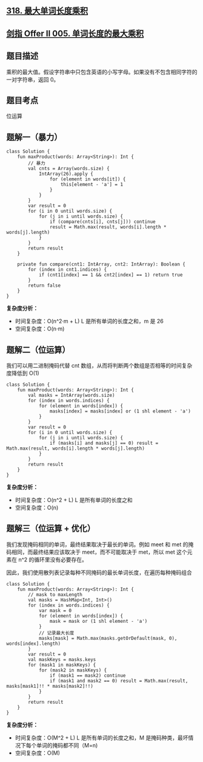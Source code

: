 ## [318. 最大单词长度乘积](https://leetcode.cn/problems/maximum-product-of-word-lengths/description/)
## [剑指 Offer II 005. 单词长度的最大乘积](https://leetcode.cn/problems/aseY1I/?favorite=e8X3pBZi)

## 题目描述

乘积的最大值。假设字符串中只包含英语的小写字母。如果没有不包含相同字符的一对字符串，返回 0。

## 题目考点

位运算

## 题解一（暴力）
 
```
class Solution {
    fun maxProduct(words: Array<String>): Int {
        // 暴力
        val cnts = Array(words.size) {
            IntArray(26).apply {
                for (element in words[it]) {
                    this[element - 'a'] = 1
                }
            }
        }
        var result = 0
        for (i in 0 until words.size) {
            for (j in i until words.size) {
                if (compare(cnts[i], cnts[j])) continue
                result = Math.max(result, words[i].length * words[j].length)
            }
        }
        return result
    }

    private fun compare(cnt1: IntArray, cnt2: IntArray): Boolean {
        for (index in cnt1.indices) {
            if (cnt1[index] == 1 && cnt2[index] == 1) return true
        }
        return false
    }
}
```

**复杂度分析：**

- 时间复杂度：O(n^2·m + L) L 是所有单词的长度之和，m 是 26
- 空间复杂度：O(n·m) 

## 题解二（位运算）

我们可以用二进制掩码代替 cnt 数组，从而将判断两个数组是否相等的时间复杂度降低到 O(1)

```
class Solution {
    fun maxProduct(words: Array<String>): Int {
        val masks = IntArray(words.size)
        for (index in words.indices) {
            for (element in words[index]) {
                masks[index] = masks[index] or (1 shl element - 'a')
            }
        }
        var result = 0
        for (i in 0 until words.size) {
            for (j in i until words.size) {
                if (masks[i] and masks[j] == 0) result = Math.max(result, words[i].length * words[j].length)
            }
        }
        return result
    }
}
```

**复杂度分析：**

- 时间复杂度：O(n^2 + L) L 是所有单词的长度之和
- 空间复杂度：O(n) 

## 题解三（位运算 + 优化）

我们发现掩码相同的单词，最终结果取决于最长的单词。例如 meet 和 met 的掩码相同，而最终结果应该取决于 meet，而不可能取决于 met，所以 met 这个元素在 n^2 的循环里没有必要存在。

因此，我们使用散列表记录每种不同掩码的最长单词长度，在遍历每种掩码组合

```
class Solution {
    fun maxProduct(words: Array<String>): Int {
        // mask to maxLength
        val masks = HashMap<Int, Int>()
        for (index in words.indices) {
            var mask = 0
            for (element in words[index]) {
                mask = mask or (1 shl element - 'a')
            }
            // 记录最大长度
            masks[mask] = Math.max(masks.getOrDefault(mask, 0), words[index].length)
        }
        var result = 0
        val maskKeys = masks.keys
        for (mask1 in maskKeys) {
            for (mask2 in maskKeys) {
                if (mask1 == mask2) continue
                if (mask1 and mask2 == 0) result = Math.max(result, masks[mask1]!! * masks[mask2]!!)
            }
        }
        return result
    }
}
```

**复杂度分析：**

- 时间复杂度：O(M^2 + L) L 是所有单词的长度之和，M 是掩码种类，最坏情况下每个单词的掩码都不同（M=n)
- 空间复杂度：O(M) 
